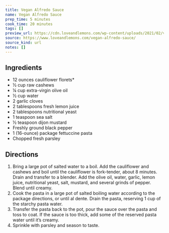 ```yaml
---
title: Vegan Alfredo Sauce
name: Vegan Alfredo Sauce
prep_time: 5 minutes
cook_time: 20 minutes
tags: []
preview_url: https://cdn.loveandlemons.com/wp-content/uploads/2021/02/vegan-alfredo-sauce-150x150.jpg
source: https://www.loveandlemons.com/vegan-alfredo-sauce/
source_kind: url
notes: []
---
```


## Ingredients
- 12 ounces cauliflower florets*
- ½ cup raw cashews
- ¼ cup extra-virgin olive oil
- ½ cup water
- 2  garlic cloves
- 2 tablespoons fresh lemon juice
- 2 tablespoons nutritional yeast
- 1 teaspoon sea salt
- ½ teaspoon dijon mustard
- Freshly ground black pepper
- 1 (16-ounce) package fettuccine pasta
- Chopped fresh parsley


## Directions
1. Bring a large pot of salted water to a boil. Add the cauliflower and cashews and boil until the cauliflower is fork-tender, about 8 minutes. Drain and transfer to a blender. Add the olive oil, water, garlic, lemon juice, nutritional yeast, salt, mustard, and several grinds of pepper. Blend until creamy.
2. Cook the pasta in a large pot of salted boiling water according to the package directions, or until al dente. Drain the pasta, reserving 1 cup of the starchy pasta water.
3. Transfer the pasta back to the pot, pour the sauce over the pasta and toss to coat. If the sauce is too thick, add some of the reserved pasta water until it’s creamy.
4. Sprinkle with parsley and season to taste.
